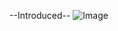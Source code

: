 --Introduced--
![Image](https://github.com/user-attachments/assets/74371ecd-aa5a-44b6-802d-307a2586d509)
  
 

